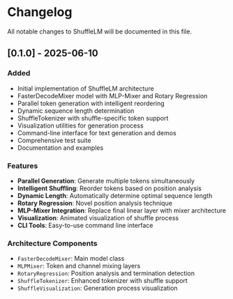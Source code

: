 # Changelog

All notable changes to ShuffleLM will be documented in this file.

## [0.1.0] - 2025-06-10

### Added
- Initial implementation of ShuffleLM architecture
- FasterDecodeMixer model with MLP-Mixer and Rotary Regression
- Parallel token generation with intelligent reordering
- Dynamic sequence length determination
- ShuffleTokenizer with shuffle-specific token support
- Visualization utilities for generation process
- Command-line interface for text generation and demos
- Comprehensive test suite
- Documentation and examples

### Features
- **Parallel Generation**: Generate multiple tokens simultaneously
- **Intelligent Shuffling**: Reorder tokens based on position analysis
- **Dynamic Length**: Automatically determine optimal sequence length
- **Rotary Regression**: Novel position analysis technique
- **MLP-Mixer Integration**: Replace final linear layer with mixer architecture
- **Visualization**: Animated visualization of shuffle process
- **CLI Tools**: Easy-to-use command line interface

### Architecture Components
- `FasterDecodeMixer`: Main model class
- `MLPMixer`: Token and channel mixing layers
- `RotaryRegression`: Position analysis and termination detection
- `ShuffleTokenizer`: Enhanced tokenizer with shuffle support
- `ShuffleVisualization`: Generation process visualization
